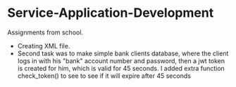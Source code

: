 # Service-Application-Development
Assignments from school.
- Creating XML file.
- Second task was to make simple bank clients database, where the client logs in with his "bank" account number and password, then a jwt token is created for him, which is valid for 45 seconds. I added extra function check_token() to see to see if it will expire after 45 seconds
